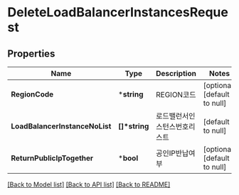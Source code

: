 # DeleteLoadBalancerInstancesRequest

## Properties
Name | Type | Description | Notes
------------ | ------------- | ------------- | -------------
**RegionCode** | ***string** | REGION코드 | [optional] [default to null]
**LoadBalancerInstanceNoList** | **[]\*string** | 로드밸런서인스턴스번호리스트 | [default to null]
**ReturnPublicIpTogether** | ***bool** | 공인IP반납여부 | [optional] [default to null]

[[Back to Model list]](../README.md#documentation-for-models) [[Back to API list]](../README.md#documentation-for-api-endpoints) [[Back to README]](../README.md)


